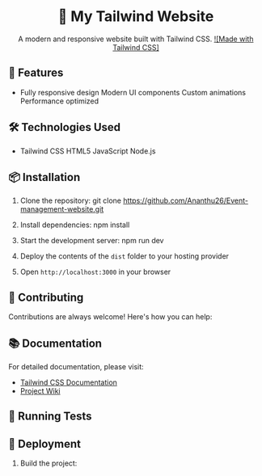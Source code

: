 <div align="center">

 # 🌟 My Tailwind Website
A modern and responsive website built with Tailwind CSS.
[![Made with Tailwind CSS]](https://tailwindcss.com)
</div>

## 🚀 Features
- Fully responsive design
 Modern UI components
 Custom animations
 Performance optimized

## 🛠️ Technologies Used
- Tailwind CSS
 HTML5
JavaScript
 Node.js

## 📦 Installation

1. Clone the repository:
git clone https://github.com/Ananthu26/Event-management-website.git

2. Install dependencies:
npm install

3. Start the development server:
npm run dev

4. Deploy the contents of the `dist` folder to your hosting provider

5. Open `http://localhost:3000` in your browser


## 👥 Contributing

Contributions are always welcome! Here's how you can help:

## 📚 Documentation

For detailed documentation, please visit:
- [Tailwind CSS Documentation](https://tailwindcss.com/docs)
- [Project Wiki](https://github.com/yourusername/your-repo-name/wiki)

## 🧪 Running Tests


## 🚀 Deployment

1. Build the project:
